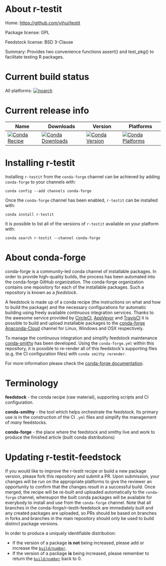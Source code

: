 About r-testit
==============

Home: https://github.com/yihui/testit

Package license: GPL

Feedstock license: BSD 3-Clause

Summary: Provides two convenience functions assert() and test_pkg() to facilitate testing R packages.



Current build status
====================

All platforms:
[![noarch](https://img.shields.io/circleci/project/github/conda-forge/r-testit-feedstock/master.svg?label=noarch)](https://circleci.com/gh/conda-forge/r-testit-feedstock)

Current release info
====================

| Name | Downloads | Version | Platforms |
| --- | --- | --- | --- |
| [![Conda Recipe](https://img.shields.io/badge/recipe-r--testit-green.svg)](https://anaconda.org/conda-forge/r-testit) | [![Conda Downloads](https://img.shields.io/conda/dn/conda-forge/r-testit.svg)](https://anaconda.org/conda-forge/r-testit) | [![Conda Version](https://img.shields.io/conda/vn/conda-forge/r-testit.svg)](https://anaconda.org/conda-forge/r-testit) | [![Conda Platforms](https://img.shields.io/conda/pn/conda-forge/r-testit.svg)](https://anaconda.org/conda-forge/r-testit) |

Installing r-testit
===================

Installing `r-testit` from the `conda-forge` channel can be achieved by adding `conda-forge` to your channels with:

```
conda config --add channels conda-forge
```

Once the `conda-forge` channel has been enabled, `r-testit` can be installed with:

```
conda install r-testit
```

It is possible to list all of the versions of `r-testit` available on your platform with:

```
conda search r-testit --channel conda-forge
```


About conda-forge
=================

conda-forge is a community-led conda channel of installable packages.
In order to provide high-quality builds, the process has been automated into the
conda-forge GitHub organization. The conda-forge organization contains one repository
for each of the installable packages. Such a repository is known as a *feedstock*.

A feedstock is made up of a conda recipe (the instructions on what and how to build
the package) and the necessary configurations for automatic building using freely
available continuous integration services. Thanks to the awesome service provided by
[CircleCI](https://circleci.com/), [AppVeyor](https://www.appveyor.com/)
and [TravisCI](https://travis-ci.org/) it is possible to build and upload installable
packages to the [conda-forge](https://anaconda.org/conda-forge)
[Anaconda-Cloud](https://anaconda.org/) channel for Linux, Windows and OSX respectively.

To manage the continuous integration and simplify feedstock maintenance
[conda-smithy](https://github.com/conda-forge/conda-smithy) has been developed.
Using the ``conda-forge.yml`` within this repository, it is possible to re-render all of
this feedstock's supporting files (e.g. the CI configuration files) with ``conda smithy rerender``.

For more information please check the [conda-forge documentation](https://conda-forge.org/docs/).

Terminology
===========

**feedstock** - the conda recipe (raw material), supporting scripts and CI configuration.

**conda-smithy** - the tool which helps orchestrate the feedstock.
                   Its primary use is in the construction of the CI ``.yml`` files
                   and simplify the management of *many* feedstocks.

**conda-forge** - the place where the feedstock and smithy live and work to
                  produce the finished article (built conda distributions)


Updating r-testit-feedstock
===========================

If you would like to improve the r-testit recipe or build a new
package version, please fork this repository and submit a PR. Upon submission,
your changes will be run on the appropriate platforms to give the reviewer an
opportunity to confirm that the changes result in a successful build. Once
merged, the recipe will be re-built and uploaded automatically to the
`conda-forge` channel, whereupon the built conda packages will be available for
everybody to install and use from the `conda-forge` channel.
Note that all branches in the conda-forge/r-testit-feedstock are
immediately built and any created packages are uploaded, so PRs should be based
on branches in forks and branches in the main repository should only be used to
build distinct package versions.

In order to produce a uniquely identifiable distribution:
 * If the version of a package **is not** being increased, please add or increase
   the [``build/number``](https://conda.io/docs/user-guide/tasks/build-packages/define-metadata.html#build-number-and-string).
 * If the version of a package **is** being increased, please remember to return
   the [``build/number``](https://conda.io/docs/user-guide/tasks/build-packages/define-metadata.html#build-number-and-string)
   back to 0.
